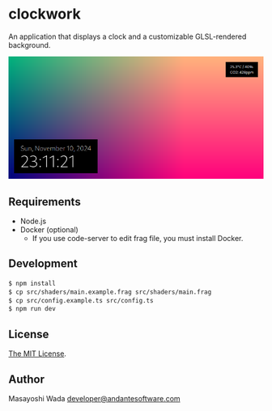 # clockwork
An application that displays a clock and a customizable GLSL-rendered background.

![Screenshot](./docs/assets/screenshot.png)

## Requirements
- Node.js
- Docker (optional)
    - If you use code-server to edit frag file, you must install Docker.

## Development
```sh
$ npm install
$ cp src/shaders/main.example.frag src/shaders/main.frag
$ cp src/config.example.ts src/config.ts
$ npm run dev
```

## License
[The MIT License](./LICENSE).

## Author
Masayoshi Wada <developer@andantesoftware.com>
